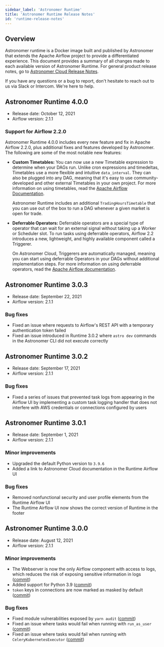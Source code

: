 ```yaml
---
sidebar_label: 'Astronomer Runtime'
title: 'Astronomer Runtime Release Notes'
id: 'runtime-release-notes'
---
```


## Overview

Astronomer runtime is a Docker image built and published by Astronomer that extends the Apache Airflow project to provide a differentiated experience. This document provides a summary of all changes made to each available version of Astronomer Runtime. For general product release notes, go to [Astronomer Cloud Release Notes](release-notes).

If you have any questions or a bug to report, don't hesitate to reach out to us via Slack or Intercom. We're here to help.

## Astronomer Runtime 4.0.0

- Release date: October 12, 2021
- Airflow version: 2.1.1

### Support for Airflow 2.2.0

Astronomer Runtime 4.0.0 includes every new feature and fix in Apache Airflow 2.2.0, plus additional fixes and features developed by Astronomer. The following are some of the most notable new features:

- **Custom Timetables:** You can now use a new Timetable expression to determine when your DAGs run. Unlike cron expressions and timedeltas, Timetables use a more flexible and intuitive  `data_interval`. They can also be plugged into any DAG, meaning that it's easy to use community-developed and other external Timetables in your own project. For more information on using timetables, read the [Apache Airflow Documentation](https://airflow.apache.org/docs/apache-airflow/stable/howto/timetable.html).

    Astronomer Runtime includes an additional `TradingHoursTimetable` that you can use out of the box to run a DAG whenever a given market is open for trade.  

- **Deferrable Operators:** Deferrable operators are a special type of operator that can wait for an external signal without taking up a Worker or Scheduler slot. To run tasks using deferrable operators, Airflow 2.2 introduces a new, lightweight, and highly available component called a Triggerer.

    On Astronomer Cloud, Triggerers are automatically managed, meaning you can start using deferrable Operators in your DAGs without additional implementation steps. For more information on using deferrable operators, read the [Apache Airflow documentation](https://airflow.apache.org/docs/apache-airflow/stable/concepts/deferring.html).

## Astronomer Runtime 3.0.3

- Release date: September 22, 2021
- Airflow version: 2.1.1

### Bug fixes

- Fixed an issue where requests to Airflow's REST API with a temporary authentication token failed
- Fixed an issue introduced in Runtime 3.0.2 where `astro dev` commands in the Astronomer CLI did not execute correctly

## Astronomer Runtime 3.0.2

- Release date: September 17, 2021
- Airflow version: 2.1.1

### Bug fixes

- Fixed a series of issues that prevented task logs from appearing in the Airflow UI by implementing a custom task logging handler that does not interfere with AWS credentials or connections configured by users

## Astronomer Runtime 3.0.1

- Release date: September 1, 2021
- Airflow version: 2.1.1

### Minor improvements

- Upgraded the default Python version to `3.9.6`
- Added a link to Astronomer Cloud documentation in the Runtime Airflow UI

### Bug fixes

- Removed nonfunctional security and user profile elements from the Runtime Airflow UI
- The Runtime Airflow UI now shows the correct version of Runtime in the footer

## Astronomer Runtime 3.0.0

- Release date: August 12, 2021
- Airflow version: 2.1.1

### Minor improvements

- The Webserver is now the only Airflow component with access to logs, which reduces the risk of exposing sensitive information in logs ([commit](https://github.com/apache/airflow/pull/16754))
- Added support for Python 3.9 ([commit](https://github.com/apache/airflow/pull/15515))
- `token` keys in connections are now marked as masked by default ([commit](https://github.com/apache/airflow/pull/16474))

### Bug fixes

- Fixed module vulnerabilities exposed by `yarn audit` ([commit](https://github.com/apache/airflow/pull/16440))
- Fixed an issue where tasks would fail when running with `run_as_user` ([commit](https://github.com/astronomer/airflow/commit/075622cbe))
- Fixed an issue where tasks would fail when running with `CeleryKubernetesExecutor` ([commit](https://github.com/astronomer/airflow/commit/90aaf3d48))
